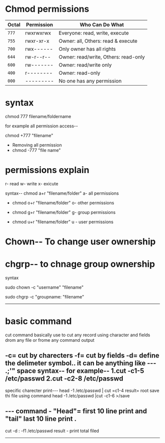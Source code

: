 # Chmod permissions

| Octal | Permission | Who Can Do What                      |
| ----- | ---------- | ------------------------------------ |
| `777` | rwxrwxrwx  | Everyone: read, write, execute       |
| `755` | rwxr-xr-x  | Owner: all, Others: read & execute   |
| `700` | rwx------  | Only owner has all rights            |
| `644` | rw-r--r--  | Owner: read/write, Others: read-only |
| `600` | rw-------  | Owner: read/write only               |
| `400` | r--------  | Owner: read-only                     |
| `000` | ---------  | No one has any permission            |

# syntax
chmod 777 filename/foldername 

for example 
all permission access--

chmod +777 "filename"
* Removing all permission
* chmod -777 "file name"


# permissions explain 
r- read
w- write
x- exicute

syntax--
chmod a+r "filename/folder"
a- all permissions

* chmod o+r "filename/folder"
o- other permissions

* chmod g+r "filename/folder"
g- group permissions

* chmod u+r "filename/folder"
u - user permissions


# Chown-- To change user ownership
# chgrp-- to chnage group ownership

syntax 

sudo chown -c "username" "filename"


sudo chgrp -c "groupname: "filename"

----------------------------------------------------------

# basic command

cut command basically use to cut any record using character and fields drom any file or frome any command output 

-c= cut by charecters
-f= cut by fields
-d= define the delimeter symbol.. it can be anything like --- .;'" space
syntax--
for example--
1.cut -c1-5 /etc/passwd
2.cut -c2-8 /etc/passwd
----------------------------------------------
specific charecter print---
head -1 /etc/passwd | cut =c1-4
result= root
save thi file using command 
head -1 /etc/passwd |cut -c1-6 >/save

--- command - "Head"= first 10 line print 
and "tail" last 10 line print .
----------------------------------------------
cut -d : -f1 /etc/passwd 
result - print  total filed 


----------------------------------------------
